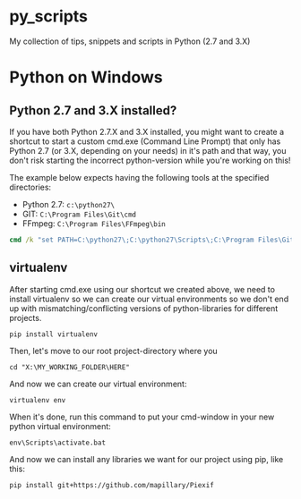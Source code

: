 # py_scripts
My collection of tips, snippets and scripts in Python (2.7 and 3.X)

# Python on Windows

## Python 2.7 and 3.X installed?

If you have both Python 2.7.X and 3.X installed, you might want to create a shortcut to start a custom cmd.exe (Command Line Prompt) that only has Python 2.7 (or 3.X, depending on your needs) in it's path and that way, you don't risk starting the incorrect python-version while you're working on this!

The example below expects having the following tools at the specified directories:
- Python 2.7: `c:\python27\`  
- GIT: `C:\Program Files\Git\cmd`  
- FFmpeg: `C:\Program Files\FFmpeg\bin`  

```cmd
cmd /k "set PATH=C:\python27\;C:\python27\Scripts\;C:\Program Files\Git\cmd;C:\Program Files\FFmpeg\bin;%SystemRoot%\system32;%SystemRoot%;%SystemRoot%\System32\Wbem;%SYSTEMROOT%\System32\WindowsPowerShell\v1.0\"
```

## virtualenv

After starting cmd.exe using our shortcut we created above, we need to install virtualenv so we can create our virtual environments so we don't end up with mismatching/conflicting versions of python-libraries for different projects.

```
pip install virtualenv
```

Then, let's move to our root project-directory where you 

```
cd "X:\MY_WORKING_FOLDER\HERE"
```

And now we can create our virtual environment:

```
virtualenv env
```

When it's done, run this command to put your cmd-window in your new python virtual environment:

```
env\Scripts\activate.bat
```

And now we can install any libraries we want for our project using pip, like this:
```
pip install git+https://github.com/mapillary/Piexif
```
